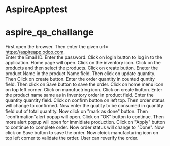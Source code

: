 # AspireApptest
# aspire_qa_challange
First open the browser.
Then enter the given url= https://aspireapp.odoo.com.              
Enter the Email ID. 
Enter  the password.
Click on login button to log in to the application.
Home page will open.
Click on the inventory icon.
Click on the products and then select the products.
Click on create button.
Eneter the product Name in the product Name field.
Then click on update quantity.
Then Click on create button.
Enter the order quantity in counted quntity field.
Then click on Save button to save the order.
Click on home menu icon on top left corner.
Click on manufuctring icon.
Click on create button.
Enter the product name same as in inventory order in product field.
Enter the quantity quantity field.
Click on confirm button on left top.
Then order status will change to confirmed.
Now enter the quatity to be consumed in quantity field out of total quantity.
Now click on "mark as done" button.
Then "confirmation"alert popup will open.
Click on "OK" button to continue.
Then more alert popup will open for immidiate production.
Click on "Apply" button to continue to complete order.
Now order status will change to "Done".
Now click on Save button to save the order.
Now clcick manufacturing icon on top left corner to validate the order.
User can reverify the order.
